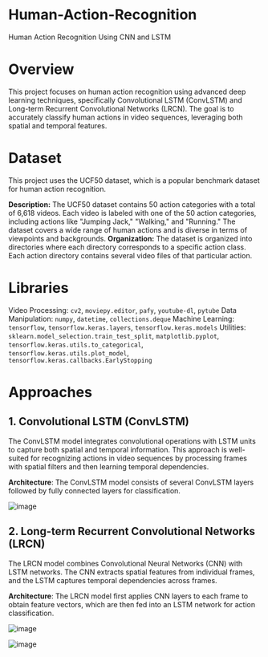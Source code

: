 # Human-Action-Recognition
Human Action Recognition Using CNN and LSTM 


# Overview
This project focuses on human action recognition using advanced deep learning techniques, specifically Convolutional LSTM (ConvLSTM) and Long-term Recurrent Convolutional Networks (LRCN). The goal is to accurately classify human actions in video sequences, leveraging both spatial and temporal features.

# Dataset
This project uses the UCF50 dataset, which is a popular benchmark dataset for human action recognition.

**Description:** The UCF50 dataset contains 50 action categories with a total of 6,618 videos. Each video is labeled with one of the 50 action categories, including actions like "Jumping Jack," "Walking," and "Running." The dataset covers a wide range of human actions and is diverse in terms of viewpoints and backgrounds.
**Organization:** The dataset is organized into directories where each directory corresponds to a specific action class. Each action directory contains several video files of that particular action.

# Libraries
Video Processing: `cv2`, `moviepy.editor`, `pafy`, `youtube-dl`, `pytube`
Data Manipulation: `numpy`, `datetime`, `collections.deque`
Machine Learning: `tensorflow`, `tensorflow.keras.layers`, `tensorflow.keras.models`
Utilities: `sklearn.model_selection.train_test_split`, `matplotlib.pyplot`, `tensorflow.keras.utils.to_categorical`, `tensorflow.keras.utils.plot_model`, `tensorflow.keras.callbacks.EarlyStopping`


# Approaches
## 1. Convolutional LSTM (ConvLSTM)
The ConvLSTM model integrates convolutional operations with LSTM units to capture both spatial and temporal information. This approach is well-suited for recognizing actions in video sequences by processing frames with spatial filters and then learning temporal dependencies.

**Architecture**: The ConvLSTM model consists of several ConvLSTM layers followed by fully connected layers for classification.

![image](https://github.com/user-attachments/assets/438957ff-61b9-4a29-93b6-cd116c94a6cc)


## 2. Long-term Recurrent Convolutional Networks (LRCN)
The LRCN model combines Convolutional Neural Networks (CNN) with LSTM networks. The CNN extracts spatial features from individual frames, and the LSTM captures temporal dependencies across frames.

**Architecture**: The LRCN model first applies CNN layers to each frame to obtain feature vectors, which are then fed into an LSTM network for action classification.


![image](https://github.com/user-attachments/assets/8d7d47aa-d389-48ec-b16c-73584c97e52f)

![image](https://github.com/user-attachments/assets/6fe4541d-1278-4f42-9437-e35463e65cd0)



